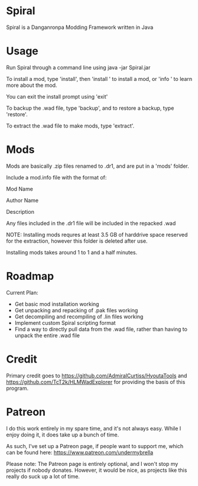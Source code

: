 # Spiral
Spiral is a Danganronpa Modding Framework written in Java

# Usage
Run Spiral through a command line using java -jar Spiral.jar

To install a mod, type 'install', then 'install <mod>' to install a mod, or 'info <mod>' to learn more about the mod. 

You can exit the install prompt using 'exit'

To backup the .wad file, type 'backup', and to restore a backup, type 'restore'.

To extract the .wad file to make mods, type 'extract'.

# Mods
Mods are basically .zip files renamed to .dr1, and are put in a 'mods' folder.

Include a mod.info file with the format of:


Mod Name

Author Name

Description


Any files included in the .dr1 file will be included in the repacked .wad

NOTE: Installing mods requres at least 3.5 GB of harddrive space reserved for the extraction, however this folder is deleted after use.

Installing mods takes around 1 to 1 and a half minutes.

# Roadmap
Current Plan:

* Get basic mod installation working
* Get unpacking and repacking of .pak files working
* Get decompiling and recompiling of .lin files working
* Implement custom Spiral scripting format
* Find a way to directly pull data from the .wad file, rather than having to unpack the entire .wad file

# Credit
Primary credit goes to https://github.com/AdmiralCurtiss/HyoutaTools and https://github.com/TcT2k/HLMWadExplorer for providing the basis of this program.

# Patreon
I do this work entirely in my spare time, and it's not always easy. While I enjoy doing it, it does take up a bunch of time.

As such, I've set up a Patreon page, if people want to support me, which can be found here: https://www.patreon.com/undermybrella

Please note: The Patreon page is entirely optional, and I won't stop my projects if nobody donates. However, it would be nice, as projects like this really do suck up a lot of time.
